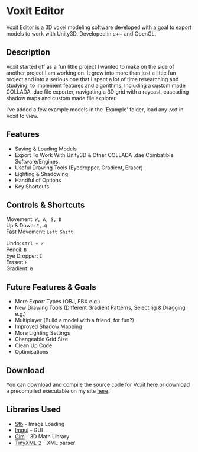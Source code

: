 # Voxit Editor

Voxit Editor is a 3D voxel modeling software developed with a goal to export models to work with Unity3D.
Developed in c++ and OpenGL.

## Description

Voxit started off as a fun little project I wanted to make on the side of another project I am working on. It grew into more than just a little fun project and into a serious one that I spent a lot of time researching and studying, to implement features and algorithms. Including a custom made COLLADA .dae file exporter, navigating a 3D grid with a raycast, cascading shadow maps and custom made file explorer.  

I've added a few example models in the 'Example' folder, load any .vxt in Voxit to view.

## Features

* Saving & Loading Models
* Export To Work With Unity3D & Other COLLADA .dae Combatible Software/Engines.
* Useful Drawing Tools (Eyedropper, Gradient, Eraser)
* Lighting & Shadowing
* Handful of Options
* Key Shortcuts


## Controls & Shortcuts

Movement: `W, A, S, D`  
Up & Down: `E, Q`  
Fast Movement: `Left Shift`
 
Undo: `Ctrl + Z`   
Pencil: `B`  
Eye Dropper: `I`  
Eraser: `F`  
Gradient: `G`

## Future Features & Goals

* More Export Types (OBJ, FBX e.g.)
* New Drawing Tools (Different Gradient Patterns, Selecting & Dragging e.g.)
* Multiplayer (Build a model with a friend, for fun?)
* Improved Shadow Mapping
* More Lighting Settings
* Changeable Grid Size
* Clean Up Code
* Optimisations

## Download

You can download and compile the source code for Voxit here or download a precompiled executable on my site [here](http://www.rhysboer.com/project/voxit).

## Libraries Used
* [Stb](https://github.com/nothings/stb) - Image Loading
* [Imgui](https://github.com/ocornut/imgui) - GUI
* [Glm](https://glm.g-truc.net/0.9.9/index.html) - 3D Math Library
* [TinyXML-2](https://github.com/leethomason/tinyxml2) - XML parser
